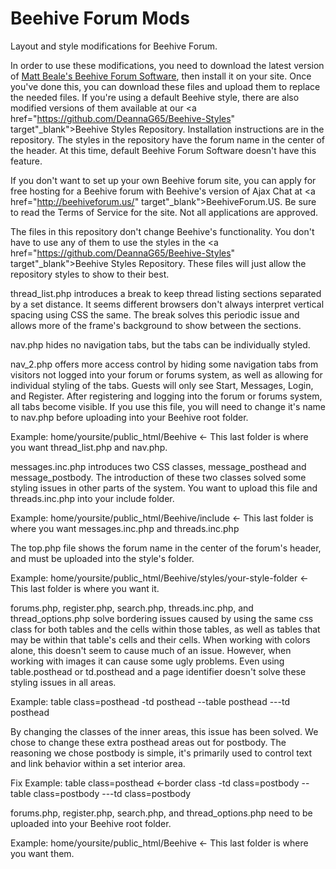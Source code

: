 # Beehive Forum Mods
Layout and style modifications for Beehive Forum.

In order to use these modifications, you need to download the latest version of <a href="https://github.com/beehiveforum/" target="_blank">Matt Beale's Beehive Forum Software</a>, then install it on your site. Once you've done this, you can download these files and upload them to replace the needed files. If you're using a default Beehive style, there are also modified versions of them available at our <a href="https://github.com/DeannaG65/Beehive-Styles" target"_blank">Beehive Styles Repository</a>. Installation instructions are in the repository. The styles in the repository have the forum name in the center of the header. At this time, default Beehive Forum Software doesn't have this feature.

If you don't want to set up your own Beehive forum site, you can apply for free hosting for a Beehive forum with Beehive's version of Ajax Chat at <a href="http://beehiveforum.us/" target"_blank">BeehiveForum.US</a>. Be sure to read the Terms of Service for the site. Not all applications are approved.

The files in this repository don't change Beehive's functionality. You don't have to use any of them to use the styles in the <a href="https://github.com/DeannaG65/Beehive-Styles" target"_blank">Beehive Styles Repository</a>. These files will just allow the repository styles to show to their best.

thread_list.php introduces a break to keep thread listing sections separated by a set distance. It seems different browsers don't always interpret vertical spacing using CSS the same. The break solves this periodic issue and allows more of the frame's background to show between the sections.

nav.php hides no navigation tabs, but the tabs can be individually styled.

nav_2.php offers more access control by hiding some navigation tabs from visitors not logged into your forum or forums system, as well as allowing for individual styling of the tabs. Guests will only see Start, Messages, Login, and Register. After registering and logging into the forum or forums system, all tabs become visible. If you use this file, you will need to change it's name to nav.php before uploading into your Beehive root folder.

Example: home/yoursite/public_html/Beehive <- This last folder is where you want thread_list.php and nav.php.

messages.inc.php introduces two CSS classes, message_posthead and message_postbody. The introduction of these two classes solved some styling issues in other parts of the system. You want to upload this file and threads.inc.php into your include folder.

Example: home/yoursite/public_html/Beehive/include <- This last folder is where you want messages.inc.php and threads.inc.php

The top.php file shows the forum name in the center of the forum's header, and must be uploaded into the style's folder.

Example: home/yoursite/public_html/Beehive/styles/your-style-folder <- This last folder is where you want it.

forums.php, register.php, search.php, threads.inc.php, and thread_options.php solve bordering issues caused by using the same css class for both tables and the cells within those tables, as well as tables that may be within that table's cells and their cells. When working with colors alone, this doesn't seem to cause much of an issue. However, when working with images it can cause some ugly problems. Even using table.posthead or td.posthead and a page identifier doesn't solve these styling issues in all areas.

Example:
table class=posthead
-td posthead
--table posthead
---td posthead

By changing the classes of the inner areas, this issue has been solved. We chose to change these extra posthead areas out for postbody. The reasoning we chose postbody is simple, it's primarily used to control text and link behavior within a set interior area.

Fix Example:
table class=posthead  <-border class
-td class=postbody
--table class=postbody
---td class=postbody

forums.php, register.php, search.php, and thread_options.php need to be uploaded into your Beehive root folder. 

Example: home/yoursite/public_html/Beehive <- This last folder is where you want them.
